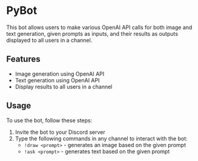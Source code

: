 # PyBot

This bot allows users to make various OpenAI API calls for both image and text generation, given prompts as inputs, and their results as outputs displayed to all users in a channel.

## Features

- Image generation using OpenAI API
- Text generation using OpenAI API
- Display results to all users in a channel

## Usage

To use the bot, follow these steps:

1. Invite the bot to your Discord server
2. Type the following commands in any channel to interact with the bot:
   - `!draw <prompt>` - generates an image based on the given prompt
   - `!ask <prompt>` - generates text based on the given prompt
